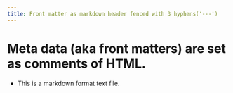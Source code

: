 ```yaml
---
title: Front matter as markdown header fenced with 3 hyphens('---')
---
```

<!-- title: Front matter in HTML comment -->
# Meta data (aka front matters) are set as comments of HTML.
- This is a markdown format text file.
